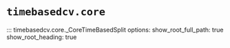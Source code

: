 # `timebasedcv.core`

::: timebasedcv.core._CoreTimeBasedSplit
    options:
        show_root_full_path: true
        show_root_heading: true
